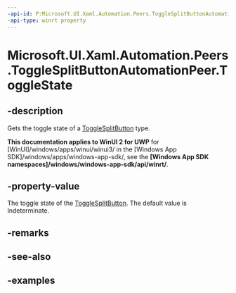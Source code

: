 ```yaml
---
-api-id: P:Microsoft.UI.Xaml.Automation.Peers.ToggleSplitButtonAutomationPeer.ToggleState
-api-type: winrt property
---
```


# Microsoft.UI.Xaml.Automation.Peers.ToggleSplitButtonAutomationPeer.ToggleState

## -description

Gets the toggle state of a [ToggleSplitButton](../microsoft.ui.xaml.controls/togglesplitbutton.md) type.

**This documentation applies to WinUI 2 for UWP** for [WinUI]/windows/apps/winui/winui3/ in the [Windows App SDK]/windows/apps/windows-app-sdk/, see the **[Windows App SDK namespaces]/windows/windows-app-sdk/api/winrt/**.

## -property-value

The toggle state of the [ToggleSplitButton](../microsoft.ui.xaml.controls/togglesplitbutton.md). The default value is Indeterminate.

## -remarks

## -see-also

## -examples
